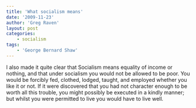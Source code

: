 ```yaml
---
title: 'What socialism means'
date: '2009-11-23'
author: 'Greg Raven'
layout: post
categories:
    - socialism
tags:
    - 'George Bernard Shaw'
---
```


I also made it quite clear that Socialism means equality of income or nothing, and that under socialism you would not be allowed to be poor. You would be forcibly fed, clothed, lodged, taught, and employed whether you like it or not. If it were discovered that you had not character enough to be worth all this trouble, you might possibly be executed in a kindly manner; but whilst you were permitted to live you would have to live well.
